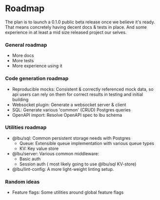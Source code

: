 # Roadmap

The plan is to launch a 0.1.0 public beta release once we believe it's ready.
That means concretely having decent docs & tests in place. And some experience
in at least a mid size released project our selves.

### General roadmap

- More docs
- More tests
- More experience using it

### Code generation roadmap

- Reproducible mocks: Consistent & correctly referenced mock data, so api users
  can rely on them for correct results in testing and initial building
- Websocket plugin: Generate a websocket server & client
- SQL: Generate various 'common' (CRUD) Postgres queries
- OpenAPI import: Resolve OpenAPI spec to lbu schema

### Utilities roadmap

- @lbu/sql: Common persistent storage needs with Postgres
  - Queue: Extensible queue implementation with various queue types
  - KV: Key value store
- @lbu/server: Various common middleware:
  - Basic auth
  - Session auth ( most likely going to use @lbu/sql KV-store)
- @lbu/lint-config: A more light-weight linting setup.

### Random ideas

- Feature flags: Some utilities around global feature flags
